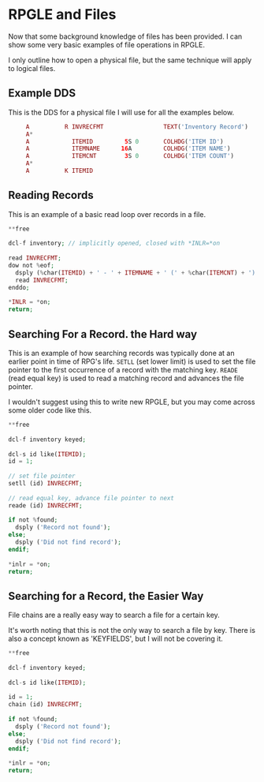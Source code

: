 # RPGLE and Files

Now that some background knowledge of files has been provided. 
I can show some very basic examples of file operations in RPGLE.

I only outline how to open a physical file, but the same technique will apply to logical files.


## Example DDS
This is the DDS for a physical file I will use for all the examples below.

```php
     A          R INVRECFMT                 TEXT('Inventory Record')
     A*                                                             
     A            ITEMID         5S 0       COLHDG('ITEM ID')       
     A            ITEMNAME      16A         COLHDG('ITEM NAME')     
     A            ITEMCNT        3S 0       COLHDG('ITEM COUNT')    
     A*                                                             
     A          K ITEMID                                            
```


## Reading Records
This is an example of a basic read loop over records in a file.

```php
**free                                                      
                                                            
dcl-f inventory; // implicitly opened, closed with *INLR=*on
                                                            
read INVRECFMT;                                             
dow not %eof;                                               
  dsply (%char(ITEMID) + ' - ' + ITEMNAME + ' (' + %char(ITEMCNT) + ')');                     
  read INVRECFMT;                                           
enddo;                                                      
                                                            
*INLR = *on;                                                
return;                                                     
```


## Searching For a Record. the Hard way
This is an example of how searching records was typically done at an earlier point in time of RPG's life.
```SETLL``` (set lower limit) is used to set the file pointer to the first occurrence of a record with the matching key.
```READE``` (read equal key) is used to read a matching record and advances the file pointer.

I wouldn't suggest using this to write new RPGLE, but you may come across some older code like this.

```php
**free                                         
                                               
dcl-f inventory keyed;                         
                                               
dcl-s id like(ITEMID);                         
id = 1;                                        
                                               
// set file pointer                            
setll (id) INVRECFMT;                          
                                               
// read equal key, advance file pointer to next
reade (id) INVRECFMT;                          
                                               
if not %found;                                 
  dsply ('Record not found');                  
else;    
  dsply ('Did not find record');
endif;                          
                                
*inlr = *on;                    
return;                                                               
```


## Searching for a Record, the Easier Way
File chains are a really easy way to search a file for a certain key.

It's worth noting that this is not the only way to search a file by key.
There is also a concept known as 'KEYFIELDS', but I will not be covering it.

```php
**free                          
                                
dcl-f inventory keyed;          
                                
dcl-s id like(ITEMID);          
                                
id = 1;                         
chain (id) INVRECFMT;           
                                
if not %found;                  
  dsply ('Record not found');   
else;                           
  dsply ('Did not find record');
endif;                          
                                
*inlr = *on;                    
return;
```